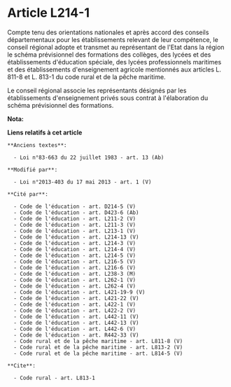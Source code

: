 # Article L214-1

Compte tenu des orientations nationales et après accord des conseils départementaux pour les établissements relevant de leur
compétence, le conseil régional adopte et transmet au représentant de l'Etat dans la région le schéma prévisionnel des
formations des collèges, des lycées et des établissements d'éducation spéciale, des lycées professionnels maritimes et des
établissements d'enseignement agricole mentionnés aux articles L. 811-8 et L. 813-1 du code rural et de la pêche maritime. 

Le conseil régional associe les représentants désignés par les établissements d'enseignement privés sous contrat à
l'élaboration du schéma prévisionnel des formations.

**Nota:**



**Liens relatifs à cet article**

	**Anciens textes**:

	  - Loi n°83-663 du 22 juillet 1983 - art. 13 (Ab)

	**Modifié par**:

	  - Loi n°2013-403 du 17 mai 2013 - art. 1 (V)

	**Cité par**:

	  - Code de l'éducation - art. D214-5 (V)
	  - Code de l'éducation - art. D423-6 (Ab)
	  - Code de l'éducation - art. L211-2 (V)
	  - Code de l'éducation - art. L211-3 (V)
	  - Code de l'éducation - art. L213-1 (V)
	  - Code de l'éducation - art. L214-13 (V)
	  - Code de l'éducation - art. L214-3 (V)
	  - Code de l'éducation - art. L214-4 (V)
	  - Code de l'éducation - art. L214-5 (V)
	  - Code de l'éducation - art. L216-5 (V)
	  - Code de l'éducation - art. L216-6 (V)
	  - Code de l'éducation - art. L238-3 (M)
	  - Code de l'éducation - art. L262-1 (V)
	  - Code de l'éducation - art. L262-4 (V)
	  - Code de l'éducation - art. L421-19-9 (V)
	  - Code de l'éducation - art. L421-22 (V)
	  - Code de l'éducation - art. L422-1 (V)
	  - Code de l'éducation - art. L422-2 (V)
	  - Code de l'éducation - art. L442-11 (V)
	  - Code de l'éducation - art. L442-13 (V)
	  - Code de l'éducation - art. L442-6 (V)
	  - Code de l'éducation - art. R442-33 (V)
	  - Code rural et de la pêche maritime - art. L811-8 (V)
	  - Code rural et de la pêche maritime - art. L813-2 (V)
	  - Code rural et de la pêche maritime - art. L814-5 (V)

	**Cite**:

	  - Code rural - art. L813-1

